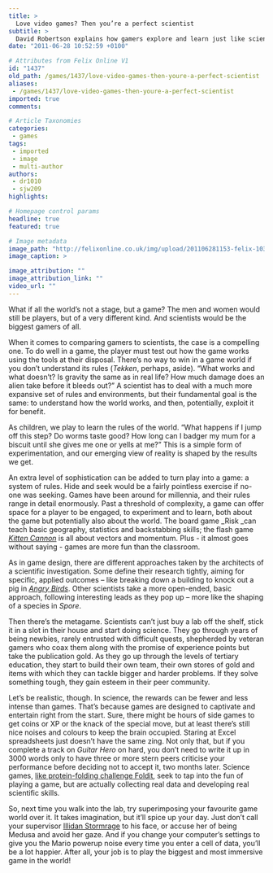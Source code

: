 ```yaml
---
title: >
  Love video games? Then you’re a perfect scientist
subtitle: >
  David Robertson explains how gamers explore and learn just like scientists
date: "2011-06-28 10:52:59 +0100"

# Attributes from Felix Online V1
id: "1437"
old_path: /games/1437/love-video-games-then-youre-a-perfect-scientist
aliases:
 - /games/1437/love-video-games-then-youre-a-perfect-scientist
imported: true
comments:

# Article Taxonomies
categories:
 - games
tags:
 - imported
 - image
 - multi-author
authors:
 - dr1010
 - sjw209
highlights:

# Homepage control params
headline: true
featured: true

# Image metadata
image_path: "http://felixonline.co.uk/img/upload/201106281153-felix-103902v1.jpg"
image_caption: >

image_attribution: ""
image_attribution_link: ""
video_url: ""
---
```


What if all the world’s not a stage, but a game? The men and women would still be players, but of a very different kind. And scientists would be the biggest gamers of all.

When it comes to comparing gamers to scientists, the case is a compelling one. To do well in a game, the player must test out how the game works using the tools at their disposal. There’s no way to win in a game world if you don’t understand its rules (_Tekken_, perhaps, aside). “What works and what doesn’t? Is gravity the same as in real life? How much damage does an alien take before it bleeds out?” A scientist has to deal with a much more expansive set of rules and environments, but their fundamental goal is the same: to understand how the world works, and then, potentially, exploit it for benefit.

As children, we play to learn the rules of the world. “What happens if I jump off this step? Do worms taste good? How long can I badger my mum for a biscuit until she gives me one or yells at me?” This is a simple form of experimentation, and our emerging view of reality is shaped by the results we get.

An extra level of sophistication can be added to turn play into a game: a system of rules. Hide and seek would be a fairly pointless exercise if no-one was seeking. Games have been around for millennia, and their rules range in detail enormously. Past a threshold of complexity, a game can offer space for a player to be engaged, to experiment and to learn, both about the game but potentially also about the world. The board game _Risk _can teach basic geography, statistics and backstabbing skills; the flash game [_Kitten Cannon_](http://www.burststudio.com/kitten.html) is all about vectors and momentum. Plus - it almost goes without saying - games are more fun than the classroom.

As in game design, there are different approaches taken by the architects of a scientific investigation. Some define their research tightly, aiming for specific, applied outcomes – like breaking down a building to knock out a pig in _[Angry Birds](http://www.angrybirdsriogame.com/play/angry-birds-online/)_. Other scientists take a more open-ended, basic approach, following interesting leads as they pop up – more like the shaping of a species in _Spore_.

Then there’s the metagame. Scientists can’t just buy a lab off the shelf, stick it in a slot in their house and start doing science. They go through years of being newbies, rarely entrusted with difficult quests, shepherded by veteran gamers who coax them along with the promise of experience points but take the publication gold. As they go up through the levels of tertiary education, they start to build their own team, their own stores of gold and items with which they can tackle bigger and harder problems. If they solve something tough, they gain esteem in their peer community.

Let’s be realistic, though. In science, the rewards can be fewer and less intense than games. That’s because games are designed to captivate and entertain right from the start. Sure, there might be hours of side games to get coins or XP or the knack of the special move, but at least there’s still nice noises and colours to keep the brain occupied. Staring at Excel spreadsheets just doesn’t have the same zing. Not only that, but if you complete a track on _Guitar Hero_ on hard, you don’t need to write it up in 3000 words only to have three or more stern peers criticise your performance before deciding not to accept it, two months later. Science games, [like protein-folding challenge Foldit](http://fold.it/portal/), seek to tap into the fun of playing a game, but are actually collecting real data and developing real scientific skills.

So, next time you walk into the lab, try superimposing your favourite game world over it. It takes imagination, but it’ll spice up your day. Just don’t call your supervisor [Illidan Stormrage](http://www.wowwiki.com/Illidan_Stormrage) to his face, or accuse her of being Medusa and avoid her gaze. And if you change your computer’s settings to give you the Mario powerup noise every time you enter a cell of data, you’ll be a lot happier. After all, your job is to play the biggest and most immersive game in the world!
